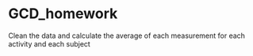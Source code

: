 # GCD_homework
Clean the data and calculate the average of each measurement for each activity and each subject

